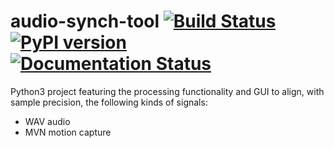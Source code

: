 # audio-synch-tool  [![Build Status](https://travis-ci.org/andres-fr/audio-synch-tool.svg?branch=master)](https://travis-ci.org/andres-fr/audio-synch-tool) [![PyPI version](https://badge.fury.io/py/audio-synch-tool.svg)](https://badge.fury.io/py/audio-synch-tool)  [![Documentation Status](https://readthedocs.org/projects/audio-synch-tool/badge/?version=latest)](https://audio-synch-tool.readthedocs.io/en/latest/?badge=latest)


Python3 project featuring the processing functionality and GUI to align, with sample precision, the following kinds of signals:

* WAV audio
* MVN motion capture
